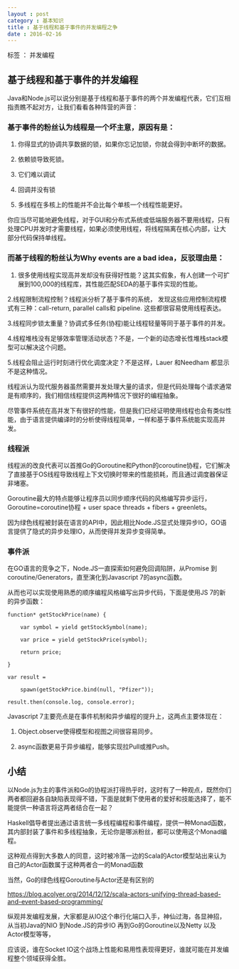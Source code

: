 ```yaml
---
layout : post
category : 基本知识
title : 基于线程和基于事件的并发编程之争
date : 2016-02-16
---
```


标签 ： 并发编程


<!-- more -->


## 基于线程和基于事件的并发编程

Java和Node.js可以说分别是基于线程和基于事件的两个并发编程代表，它们互相指责瞧不起对方，让我们看看各种阵营的声音：

### 基于事件的粉丝认为线程是一个坏主意，原因有是：

1. 你得显式的协调共享数据的锁，如果你忘记加锁，你就会得到中断坏的数据。

2. 依赖锁导致死锁。

3. 它们难以调试

4. 回调并没有锁

5. 多线程在多核上的性能并不会比每个单核一个线程性能更好。

你应当尽可能地避免线程，对于GUI和分布式系统或低端服务器不要用线程，只有处理CPU并发时才需要线程，如果必须使用线程，将线程隔离在核心内部，让大部分代码保持单线程。

### 而基于线程的粉丝认为Why events are a bad idea，反驳理由是：

1. 很多使用线程实现高并发却没有获得好性能？这其实假象，有人创建一个可扩展到100,000的线程库，其性能匹配SEDA的基于事件实现的性能。

2.线程限制流程控制？线程派分析了基于事件的系统， 发现这些应用控制流程模式有三种：call-return, parallel calls和 pipeline. 这些都很容易使用线程表达。

3.线程同步锁太重量？协调式多任务(协程)能让线程轻量等同于基于事件的并发。

4.线程堆栈没有足够效率管理活动状态？不是，一个新的动态增长性堆栈stack模型可以解决这个问题。

5.线程会阻止运行时刻进行优化调度决定？不是这样，Lauer 和Needham 都显示不是这种情况。

线程派认为现代服务器虽然需要并发处理大量的请求，但是代码处理每个请求通常是有顺序的，我们相信线程提供这两种情况下很好的编程抽象。

尽管事件系统在高并发下有很好的性能，但是我们已经证明使用线程也会有类似性能，由于语言提供编译时的分析使得线程简单，一样和基于事件系统能实现高并发。

### 线程派

线程派的改良代表可以首推Go的Goroutine和Python的coroutine协程，它们解决了直接基于OS线程导致线程上下文切换时带来的性能损耗，而且通过调度器保证非堵塞。

Goroutine最大的特点能够让程序员以同步顺序代码的风格编写异步运行，Goroutine=coroutine协程 + user space threads + fibers + greenlets。

因为绿色线程被封装在语言的API中，因此相比Node.JS显式处理异步IO，GO语言提供了隐式的异步处理IO，从而使得并发异步变得简单。

### 事件派

在GO语言的竞争之下，Node.JS一直探索如何避免回调陷阱，从Promise 到coroutine/Generators，直至演化到Javascript 7的async函数。

从而也可以实现使用熟悉的顺序编程风格编写出异步代码，下面是使用JS 7的新的异步函数：

>
    function* getStockPrice(name) {

        var symbol = yield getStockSymbol(name);

        var price = yield getStockPrice(symbol);

        return price;

    }

    var result =

        spawn(getStockPrice.bind(null, "Pfizer"));

    result.then(console.log, console.error);



Javascript 7主要亮点是在事件机制和异步编程的提升上，这两点主要体现在：

1. Object.observe使得模型和视图之间很容易同步。

2. async函数更易于异步编程，能够实现拉Pull或推Push。


## 小结

以Node.js为主的事件派和Go的协程派打得热乎时，这时有了一种观点，既然你们两者都回避各自缺陷表现得不错，下面是就剩下使用者的爱好和技能选择了，能不能提供一种语言将这两者结合在一起？

Haskell倡导者提出通过语言统一多线程编程和事件编程，提供一种Monad函数，其内部封装了事件和多线程抽象，无论你是哪派粉丝，都可以使用这个Monad编程。

这种观点得到大多数人的同意，这时被冷落一边的Scala的Actor模型站出来认为自己的Actor函数属于这种两者合一的Monad函数

当然，Go的绿色线程Goroutine与Actor还是有区别的

https://blog.acolyer.org/2014/12/12/scala-actors-unifying-thread-based-and-event-based-programming/

纵观并发编程发展，大家都是从IO这个串行化端口入手，神仙过海，各显神招，从当初Java的NIO 到Node.JS的异步IO 再到Go的Goroutine以及Netty 以及Actor模型等等，

应该说，谁在Socket IO这个战场上性能和易用性表现得更好，谁就可能在并发编程整个领域获得全胜。

